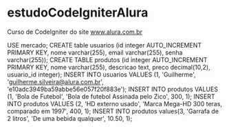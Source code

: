 # estudoCodeIgniterAlura
Curso de CodeIgniter do site www.alura.com.br

USE mercado;
CREATE table usuarios (id integer AUTO_INCREMENT PRIMARY KEY, nome varchar(255), email varchar(255), senha varchar(255));
CREATE TABLE produtos (id integer AUTO_INCREMENT PRIMARY KEY, nome varchar(255), descricao text, preco decimal(10,2), usuario_id integer);
INSERT INTO usuarios VALUES (1, 'Guilherme', 'guilherme.silveira@alura.com.br', 'e10adc3949ba59abbe56e057f20f883e');
INSERT INTO produtos VALUES (1, 'Bola de Futebol', 'Bola de futebol Assinada pelo Zico', 300, 1);
INSERT INTO produtos VALUES (2, 'HD externo usado', 'Marca Mega-HD 300 teras, comparado em 1997', 400, 1);
INSERT INTO produtos values(3, 'Garrafa de 2 litros', 'De uma bebida qualquer', 10.50, 1);